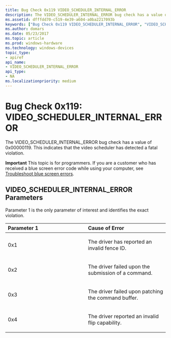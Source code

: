 ```yaml
---
title: Bug Check 0x119 VIDEO_SCHEDULER_INTERNAL_ERROR
description: The VIDEO_SCHEDULER_INTERNAL_ERROR bug check has a value of 0x00000119. This indicates that the video scheduler has detected a fatal violation.
ms.assetid: dfffdd70-c519-4e39-a604-a0ba2217093b
keywords: ["Bug Check 0x119 VIDEO_SCHEDULER_INTERNAL_ERROR", "VIDEO_SCHEDULER_INTERNAL_ERROR"]
ms.author: domars
ms.date: 05/23/2017
ms.topic: article
ms.prod: windows-hardware
ms.technology: windows-devices
topic_type:
- apiref
api_name:
- VIDEO_SCHEDULER_INTERNAL_ERROR
api_type:
- NA
ms.localizationpriority: medium
---
```


# Bug Check 0x119: VIDEO\_SCHEDULER\_INTERNAL\_ERROR


The VIDEO\_SCHEDULER\_INTERNAL\_ERROR bug check has a value of 0x00000119. This indicates that the video scheduler has detected a fatal violation.

**Important** This topic is for programmers. If you are a customer who has received a blue screen error code while using your computer, see [Troubleshoot blue screen errors](http://windows.microsoft.com/windows-10/troubleshoot-blue-screen-errors).

## VIDEO\_SCHEDULER\_INTERNAL\_ERROR Parameters


Parameter 1 is the only parameter of interest and identifies the exact violation.

<table>
<colgroup>
<col width="50%" />
<col width="50%" />
</colgroup>
<thead>
<tr class="header">
<th align="left">Parameter 1</th>
<th align="left">Cause of Error</th>
</tr>
</thead>
<tbody>
<tr class="odd">
<td align="left"><p>0x1</p></td>
<td align="left"><p>The driver has reported an invalid fence ID.</p></td>
</tr>
<tr class="even">
<td align="left"><p>0x2</p></td>
<td align="left"><p>The driver failed upon the submission of a command.</p></td>
</tr>
<tr class="odd">
<td align="left"><p>0x3</p></td>
<td align="left"><p>The driver failed upon patching the command buffer.</p></td>
</tr>
<tr class="even">
<td align="left"><p>0x4</p></td>
<td align="left"><p>The driver reported an invalid flip capability.</p></td>
</tr>
</tbody>
</table>

 

 

 




